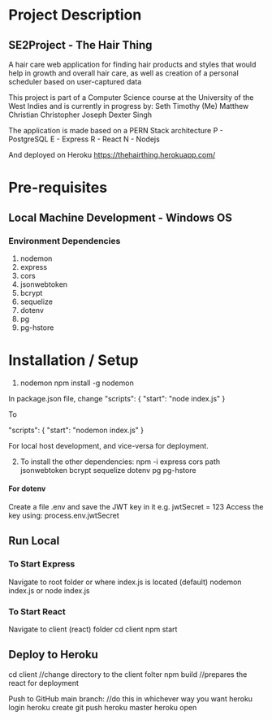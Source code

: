 # Project Description
## SE2Project - The Hair Thing
A hair care web application for finding hair products and styles that would help in growth and overall hair care,
as well as creation of a personal scheduler based on user-captured data

This project is part of a Computer Science course at the University of the West Indies and is currently in progress by:
Seth Timothy (Me)
Matthew Christian
Christopher Joseph
Dexter Singh

The application is made based on a PERN Stack architecture
P - PostgreSQL
E - Express
R - React
N - Nodejs

And deployed on Heroku
https://thehairthing.herokuapp.com/


# Pre-requisites
## Local Machine Development - Windows OS
### Environment Dependencies
1. nodemon 
2. express
3. cors
4. jsonwebtoken
5. bcrypt
6. sequelize
7. dotenv
8. pg
9. pg-hstore


# Installation / Setup
1. nodemon
npm install -g nodemon

In package.json file, change
"scripts": {
    "start": "node index.js"
}

To

"scripts": {
    "start": "nodemon index.js"
}

For local host development, and vice-versa for deployment.

2. To install the other dependencies:
npm -i express cors path jsonwebtoken bcrypt sequelize dotenv pg pg-hstore

#### For dotenv
Create a file .env and save the JWT key in it e.g. jwtSecret = 123
Access the key using: process.env.jwtSecret

## Run Local
### To Start Express
Navigate to root folder or where index.js is located (default)
nodemon index.js or node index.js

### To Start React
Navigate to client (react) folder
cd client
npm start

## Deploy to Heroku
cd client //change directory to the client folter
npm build //prepares the react for deployment

Push to GitHub main branch: //do this in whichever way you want
heroku login
heroku create
git push heroku master
heroku open